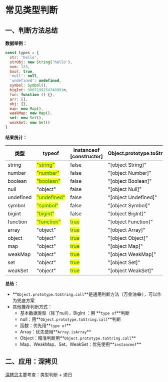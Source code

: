 # 常见类型判断

## 一、判断方法总结

**数据举例：**

```javascript
const types = {
  str: 'hello',
  strObj: new String('hello'),
  num: 123,
  bool: true,
  'null': null,
  'undefined': undefined,
  symbol: Symbol(),
  bigInt: 9007199254740991n,
  fun: function () {},
  arr: [],
  obj: {},
  map: new Map(),
  weakMap: new Map(),
  set: new Set(),
  weakSet: new Set()
}
```

**结果统计：**

| 类型        | typeof                                        | instanceof \[constructor]              | Object.prototype.toString.call |
| --------- | --------------------------------------------- | -------------------------------------- | ------------------------------ |
| string    | <mark style="color:green;">"string"</mark>    | false                                  | "\[object String]"             |
| number    | <mark style="color:green;">"number"</mark>    | false                                  | "\[object Number]"             |
| boolean   | <mark style="color:green;">"boolean"</mark>   | false                                  | "\[object Boolean]"            |
| null      | "object"                                      | false                                  | "\[object Null]"               |
| undefined | <mark style="color:green;">"undefined"</mark> | false                                  | "\[object Undefined]"          |
| symbol    | <mark style="color:green;">"symbol"</mark>    | false                                  | "\[object Symbol]"             |
| bigint    | <mark style="color:green;">"bigint"</mark>    | false                                  | "\[object BigInt]"             |
| function  | <mark style="color:green;">"function"</mark>  | <mark style="color:green;">true</mark> | "\[object Function]"           |
| array     | "object"                                      | <mark style="color:green;">true</mark> | "\[object Array]"              |
| object    | "object"                                      | <mark style="color:green;">true</mark> | "\[object Object]"             |
| map       | "object"                                      | <mark style="color:green;">true</mark> | "\[object Map]"                |
| weakMap   | "object"                                      | <mark style="color:green;">true</mark> | "\[object WeakMap]"            |
| set       | "object"                                      | <mark style="color:green;">true</mark> | "\[object Set]"                |
| weakSet   | "object"                                      | <mark style="color:green;">true</mark> | "\[object WeakSet]"            |



**总结：**

* **`Object.prototype.toString.call`**是通用判断方法（万金油😂），可以作为兜底方案
* 其他推荐判断方式：
  * 基本数据类型（除了null）、BigInt ：用 **`type of`**判断
  * null：用**`Object.prototype.toString.call`**判断
  * 函数：优先用**`type of`**
  * Array：优先使用**`Array.isArray`**
  * Object：精准判断用**`Object.prototype.toString.call`**
  * Map、WeakMap、Set、WeakSet：优先使用**`instanceof`**



## 二、应用：深拷贝

[深拷贝](qian-kao-bei-shen-kao-bei.md)主要考查：类型判断 + 递归



